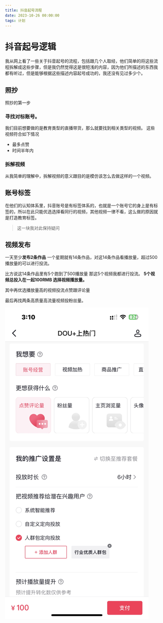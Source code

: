 ```yaml
---
title: 抖音起号流程
date: 2023-10-26 00:00:00
tags: 计划
---
```


# 抖音起号逻辑
我从网上看了一些关于抖音起号的流程，包括跟几个人取经，他们简单的将这些流程拆解成这些步骤，但是我仍然觉得这是很短浅的内容，因为他们所描述的东西我都有听过，但是能够根据这些描述内容起号成功的，我还没有见过多少个。

## 照抄

照抄的第一步

### 寻找对标账号。

我们目前想要做的是教育类型的直播带货，那么就要找到相关类型的视频。
这些视频符合如下情况

- 最多点赞
- 时间半年内

### 拆解视频

从我简单的理解中，拆解视频的意义跟目的是模仿该怎么去做这样的一个视频。

## 账号标签

在他们的认知体系里，抖音账号是有标签体系的，也就是一个账号它的身上是有标签的，所以在此只能优选选择看同行的视频，其他视频一律不看，这么做的原因就是打造教育标签。

> 这一块我对此保持疑问

## 视频发布

一天至少**发布2条作品** 一个星期就有14条作品，对这14条作品看播放量，超过500播放量的可以进行投流。

比方说这14条作品里有5个跑到了500播放量
那这5个视频我都进行投流。 **5个视频总投入在一起100RMB 选择视频播放量。**

其中再优选播放量高的视频投流点赞跟评论量

最后再找两条高质量高流量视频投粉丝量。

![流量投放](images/16983042487451.jpg)
